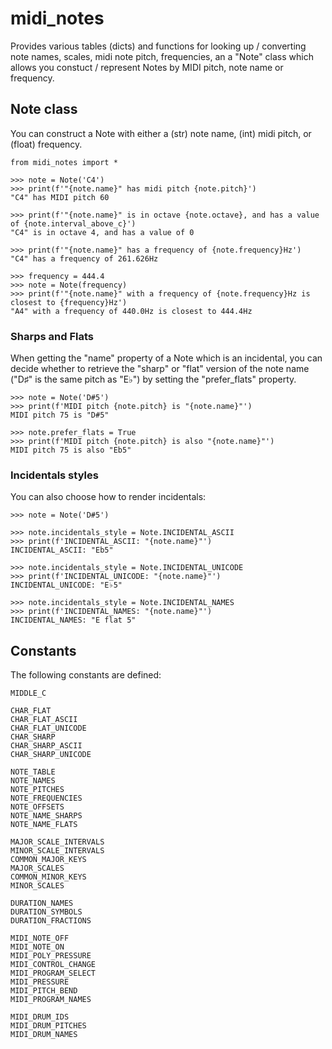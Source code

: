 # midi_notes

Provides various tables (dicts) and functions for looking up / converting note
names, scales, midi note pitch, frequencies, an a "Note" class which allows you
constuct / represent Notes by MIDI pitch, note name or frequency.

## Note class

You can construct a Note with either a (str) note name, (int) midi pitch, or
(float) frequency.

	from midi_notes import *

	>>> note = Note('C4')
	>>> print(f'"{note.name}" has midi pitch {note.pitch}')
	"C4" has MIDI pitch 60

	>>> print(f'"{note.name}" is in octave {note.octave}, and has a value of {note.interval_above_c}')
	"C4" is in octave 4, and has a value of 0

	>>> print(f'"{note.name}" has a frequency of {note.frequency}Hz')
	"C4" has a frequency of 261.626Hz

	>>> frequency = 444.4
	>>> note = Note(frequency)
	>>> print(f'"{note.name}" with a frequency of {note.frequency}Hz is closest to {frequency}Hz')
	"A4" with a frequency of 440.0Hz is closest to 444.4Hz

### Sharps and Flats

When getting the "name" property of a Note which is an incidental, you can
decide whether to retrieve the "sharp" or "flat" version of the note name
("D♯" is the same pitch as "E♭") by setting the "prefer_flats" property.

	>>> note = Note('D#5')
	>>> print(f'MIDI pitch {note.pitch} is "{note.name}"')
	MIDI pitch 75 is "D#5"

	>>> note.prefer_flats = True
	>>> print(f'MIDI pitch {note.pitch} is also "{note.name}"')
	MIDI pitch 75 is also "Eb5"


### Incidentals styles

You can also choose how to render incidentals:

	>>> note = Note('D#5')

	>>> note.incidentals_style = Note.INCIDENTAL_ASCII
	>>> print(f'INCIDENTAL_ASCII: "{note.name}"')
	INCIDENTAL_ASCII: "Eb5"

	>>> note.incidentals_style = Note.INCIDENTAL_UNICODE
	>>> print(f'INCIDENTAL_UNICODE: "{note.name}"')
	INCIDENTAL_UNICODE: "E♭5"

	>>> note.incidentals_style = Note.INCIDENTAL_NAMES
	>>> print(f'INCIDENTAL_NAMES: "{note.name}"')
	INCIDENTAL_NAMES: "E flat 5"


## Constants

The following constants are defined:

	MIDDLE_C

	CHAR_FLAT
	CHAR_FLAT_ASCII
	CHAR_FLAT_UNICODE
	CHAR_SHARP
	CHAR_SHARP_ASCII
	CHAR_SHARP_UNICODE

	NOTE_TABLE
	NOTE_NAMES
	NOTE_PITCHES
	NOTE_FREQUENCIES
	NOTE_OFFSETS
	NOTE_NAME_SHARPS
	NOTE_NAME_FLATS

	MAJOR_SCALE_INTERVALS
	MINOR_SCALE_INTERVALS
	COMMON_MAJOR_KEYS
	MAJOR_SCALES
	COMMON_MINOR_KEYS
	MINOR_SCALES

	DURATION_NAMES
	DURATION_SYMBOLS
	DURATION_FRACTIONS

	MIDI_NOTE_OFF
	MIDI_NOTE_ON
	MIDI_POLY_PRESSURE
	MIDI_CONTROL_CHANGE
	MIDI_PROGRAM_SELECT
	MIDI_PRESSURE
	MIDI_PITCH_BEND
	MIDI_PROGRAM_NAMES

	MIDI_DRUM_IDS
	MIDI_DRUM_PITCHES
	MIDI_DRUM_NAMES
